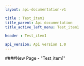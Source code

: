 ```yaml
---
layout: api-documentation-v1

title : Test_item1
title_parent: Api documentation
title_active_left_menu: Test_item1

header : Test_item1

api_version: Api version 1.0
---
```


####New Page - "Test_item1" 
